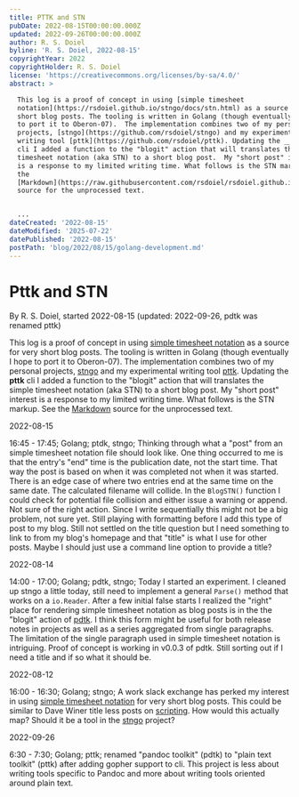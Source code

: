 ```yaml
---
title: PTTK and STN
pubDate: 2022-08-15T00:00:00.000Z
updated: 2022-09-26T00:00:00.000Z
author: R. S. Doiel
byline: 'R. S. Doiel, 2022-08-15'
copyrightYear: 2022
copyrightHolder: R. S. Doiel
license: 'https://creativecommons.org/licenses/by-sa/4.0/'
abstract: >

  This log is a proof of concept in using [simple timesheet
  notation](https://rsdoiel.github.io/stngo/docs/stn.html) as a source for very
  short blog posts. The tooling is written in Golang (though eventually I hope
  to port it to Oberon-07).  The implementation combines two of my personal
  projects, [stngo](https://github.com/rsdoiel/stngo) and my experimental
  writing tool [pttk](https://github.com/rsdoiel/pttk). Updating the __pttk__
  cli I added a function to the "blogit" action that will translates the simple
  timesheet notation (aka STN) to a short blog post.  My "short post" interest
  is a response to my limited writing time. What follows is the STN markup. See
  the
  [Markdown](https://raw.githubusercontent.com/rsdoiel/rsdoiel.github.io/main/blog/2022/08/15/golang-development.md)
  source for the unprocessed text.


  ...
dateCreated: '2022-08-15'
dateModified: '2025-07-22'
datePublished: '2022-08-15'
postPath: 'blog/2022/08/15/golang-development.md'
---
```


Pttk and STN
============

By R. S. Doiel, started 2022-08-15
(updated: 2022-09-26, pdtk was renamed pttk)

This log is a proof of concept in using [simple timesheet notation](https://rsdoiel.github.io/stngo/docs/stn.html) as a source for very short blog posts. The tooling is written in Golang (though eventually I hope to port it to Oberon-07).  The implementation combines two of my personal projects, [stngo](https://github.com/rsdoiel/stngo) and my experimental writing tool [pttk](https://github.com/rsdoiel/pttk). Updating the __pttk__ cli I added a function to the "blogit" action that will translates the simple timesheet notation (aka STN) to a short blog post.  My "short post" interest is a response to my limited writing time. What follows is the STN markup. See the [Markdown](https://raw.githubusercontent.com/rsdoiel/rsdoiel.github.io/main/blog/2022/08/15/golang-development.md) source for the unprocessed text.

2022-08-15

16:45 - 17:45; Golang; ptdk, stngo; Thinking through what a "post" from an simple timesheet notation file should look like. One thing occurred to me is that the entry's "end" time is the publication date, not the start time. That way the post is based on when it was completed not when it was started. There is an edge case of where two entries end at the same time on the same date. The calculated filename will collide. In the `BlogSTN()` function I could check for potential file collision and either issue a warning or append. Not sure of the right action. Since I write sequentially this might not be a big problem, not sure yet. Still playing with formatting before I add this type of post to my blog. Still not settled on the title question but I need something to link to from my blog's homepage and that "title" is what I use for other posts. Maybe I should just use a command line option to provide a title?

2022-08-14

14:00 - 17:00; Golang; pdtk, stngo; Today I started an experiment. I cleaned up stngo a little today, still need to implement a general `Parse()` method that works on a `io.Reader`. After a few initial false starts I realized the "right" place for rendering simple timesheet notation as blog posts is in the the "blogit" action of [pdtk](https://rsdoiel.github.io/pttk). I think this form might be useful for both release notes in projects as well as a series aggregated from single paragraphs. The limitation of the single paragraph used in simple timesheet notation is intriguing. Proof of concept is working in v0.0.3 of pdtk. Still sorting out if I need a title and if so what it should be.

2022-08-12

16:00 - 16:30; Golang; stngo; A work slack exchange has perked my interest in using [simple timesheet notation](https://rsdoiel.github.io/stngo/docs/stn.html) for very short blog posts. This could be similar to Dave Winer title less posts on [scripting](http://scripting.com). How would this actually map? Should it be a tool in the [stngo](https://rsdoiel.githubio/stngo) project?

2022-09-26

6:30 - 7:30; Golang; pttk; renamed "pandoc toolkit" (pdtk) to "plain text toolkit" (pttk) after adding gopher support to cli. This project is less about writing tools specific to Pandoc and more about writing tools oriented around plain text.
